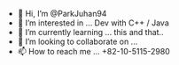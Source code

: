- 👋 Hi, I’m @ParkJuhan94
- 👀 I’m interested in ... Dev with C++ / Java 
- 🌱 I’m currently learning ... this and that..
- 💞️ I’m looking to collaborate on ... 
- 📫 How to reach me ... +82-10-5115-2980

<!---
ParkJuhan94/ParkJuhan94 is a ✨ special ✨ repository because its `README.md` (this file) appears on your GitHub profile.
You can click the Preview link to take a look at your changes.
--->
